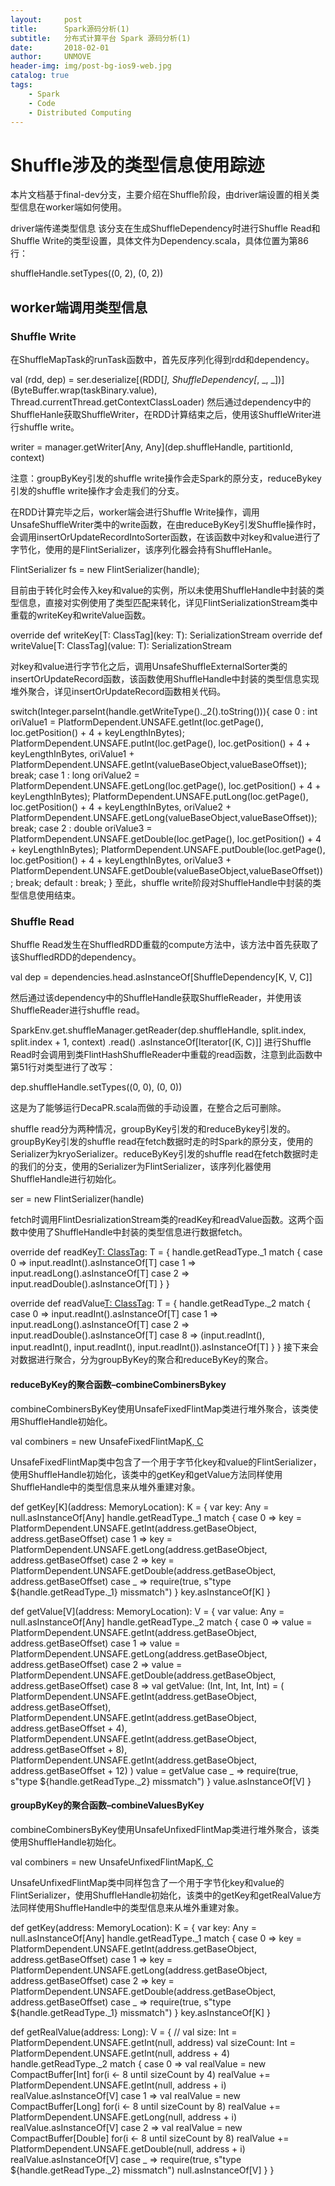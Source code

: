 ```yaml
---
layout:     post
title:      Spark源码分析(1)
subtitle:   分布式计算平台 Spark 源码分析(1)
date:       2018-02-01
author:     UNMOVE
header-img: img/post-bg-ios9-web.jpg
catalog: true
tags:
    - Spark
    - Code
    - Distributed Computing
---
```


# Shuffle涉及的类型信息使用踪迹
本片文档基于final-dev分支，主要介绍在Shuffle阶段，由driver端设置的相关类型信息在worker端如何使用。

driver端传递类型信息
该分支在生成ShuffleDependency时进行Shuffle Read和Shuffle Write的类型设置，具体文件为Dependency.scala，具体位置为第86行：

shuffleHandle.setTypes((0, 2), (0, 2))

## worker端调用类型信息
### Shuffle Write
在ShuffleMapTask的runTask函数中，首先反序列化得到rdd和dependency。

val (rdd, dep) = ser.deserialize[(RDD[_], ShuffleDependency[_, _, _])](ByteBuffer.wrap(taskBinary.value), Thread.currentThread.getContextClassLoader)
然后通过dependency中的ShuffleHanle获取ShuffleWriter，在RDD计算结束之后，使用该ShuffleWriter进行shuffle write。

writer = manager.getWriter[Any, Any](dep.shuffleHandle, partitionId, context)

注意：groupByKey引发的shuffle write操作会走Spark的原分支，reduceBykey引发的shuffle write操作才会走我们的分支。

在RDD计算完毕之后，worker端会进行Shuffle Write操作，调用UnsafeShuffleWriter类中的write函数，在由reduceByKey引发Shuffle操作时，会调用insertOrUpdateRecordIntoSorter函数，在该函数中对key和value进行了字节化，使用的是FlintSerializer，该序列化器会持有ShuffleHanle。

FlintSerializer fs = new FlintSerializer(handle);

目前由于转化时会传入key和value的实例，所以未使用ShuffleHandle中封装的类型信息，直接对实例使用了类型匹配来转化，详见FlintSerializationStream类中重载的writeKey和writeValue函数。

override def writeKey[T: ClassTag](key: T): SerializationStream
override def writeValue[T: ClassTag](value: T): SerializationStream

对key和value进行字节化之后，调用UnsafeShuffleExternalSorter类的insertOrUpdateRecord函数，该函数使用ShuffleHandle中封装的类型信息实现堆外聚合，详见insertOrUpdateRecord函数相关代码。

switch(Integer.parseInt(handle.getWriteType()._2().toString())){
case 0 :
    int oriValue1 = PlatformDependent.UNSAFE.getInt(loc.getPage(), loc.getPosition() + 4 + keyLengthInBytes);
    PlatformDependent.UNSAFE.putInt(loc.getPage(), loc.getPosition() + 4 + keyLengthInBytes, oriValue1 + PlatformDependent.UNSAFE.getInt(valueBaseObject,valueBaseOffset));
    break;
case 1 :
    long oriValue2 = PlatformDependent.UNSAFE.getLong(loc.getPage(), loc.getPosition() + 4 + keyLengthInBytes);
    PlatformDependent.UNSAFE.putLong(loc.getPage(), loc.getPosition() + 4 + keyLengthInBytes, oriValue2 + PlatformDependent.UNSAFE.getLong(valueBaseObject,valueBaseOffset));
    break;
case 2 :
    double oriValue3 = PlatformDependent.UNSAFE.getDouble(loc.getPage(), loc.getPosition() + 4 + keyLengthInBytes);
    PlatformDependent.UNSAFE.putDouble(loc.getPage(), loc.getPosition() + 4 + keyLengthInBytes, oriValue3 + PlatformDependent.UNSAFE.getDouble(valueBaseObject,valueBaseOffset));
    break;
default :
    break;
}
至此，shuffle write阶段对ShuffleHandle中封装的类型信息使用结束。

### Shuffle Read
Shuffle Read发生在ShuffledRDD重载的compute方法中，该方法中首先获取了该ShuffledRDD的dependency。

val dep = dependencies.head.asInstanceOf[ShuffleDependency[K, V, C]]

然后通过该dependency中的ShuffleHandle获取ShuffleReader，并使用该ShuffleReader进行shuffle read。

SparkEnv.get.shuffleManager.getReader(dep.shuffleHandle, split.index, split.index + 1, context)
  .read()
  .asInstanceOf[Iterator[(K, C)]]
进行Shuffle Read时会调用到类FlintHashShuffleReader中重载的read函数，注意到此函数中第51行对类型进行了改写：

dep.shuffleHandle.setTypes((0, 0), (0, 0))

这是为了能够运行DecaPR.scala而做的手动设置，在整合之后可删除。

shuffle read分为两种情况，groupByKey引发的和reduceBykey引发的。groupByKey引发的shuffle read在fetch数据时走的时Spark的原分支，使用的Serializer为kryoSerializer。reduceByKey引发的shuffle read在fetch数据时走的我们的分支，使用的Serializer为FlintSerializer，该序列化器使用ShuffleHandle进行初始化。

ser = new FlintSerializer(handle)

fetch时调用FlintDesrializationStream类的readKey和readValue函数。这两个函数中使用了ShuffleHandle中封装的类型信息进行数据fetch。

override def readKey[T: ClassTag](): T = {
handle.getReadType._1 match {
  case 0 =>
    input.readInt().asInstanceOf[T]
  case 1 =>
    input.readLong().asInstanceOf[T]
  case 2 =>
    input.readDouble().asInstanceOf[T]
}
}

override def readValue[T: ClassTag](): T = {
handle.getReadType._2 match {
 case 0 =>
   input.readInt().asInstanceOf[T]
 case 1 =>
   input.readLong().asInstanceOf[T]
 case 2 =>
   input.readDouble().asInstanceOf[T]
 case 8 =>
   (input.readInt(), input.readInt(), input.readInt(), input.readInt()).asInstanceOf[T]
}
}
接下来会对数据进行聚合，分为groupByKey的聚合和reduceByKey的聚合。

#### reduceByKey的聚合函数–combineCombinersBykey
combineCombinersByKey使用UnsafeFixedFlintMap类进行堆外聚合，该类使用ShuffleHandle初始化。

val combiners = new UnsafeFixedFlintMap[K, C](1024,context.taskMemoryManager(),false,handle)

UnsafeFixedFlintMap类中包含了一个用于字节化key和value的FlintSerializer，使用ShuffleHandle初始化，该类中的getKey和getValue方法同样使用ShuffleHandle中的类型信息来从堆外重建对象。

def getKey[K](address: MemoryLocation): K = {
var key: Any = null.asInstanceOf[Any]
handle.getReadType._1 match {
  case 0 =>
    key = PlatformDependent.UNSAFE.getInt(address.getBaseObject, address.getBaseOffset)
  case 1 =>
    key = PlatformDependent.UNSAFE.getLong(address.getBaseObject, address.getBaseOffset)
  case 2 =>
    key = PlatformDependent.UNSAFE.getDouble(address.getBaseObject, address.getBaseOffset)
  case _ =>
    require(true, s"type ${handle.getReadType._1} missmatch")
}
key.asInstanceOf[K]
}

def getValue[V](address: MemoryLocation): V = {
var value: Any = null.asInstanceOf[Any]
handle.getReadType._2 match {
  case 0 =>
    value = PlatformDependent.UNSAFE.getInt(address.getBaseObject, address.getBaseOffset)
  case 1 =>
    value = PlatformDependent.UNSAFE.getLong(address.getBaseObject, address.getBaseOffset)
  case 2 =>
    value = PlatformDependent.UNSAFE.getDouble(address.getBaseObject, address.getBaseOffset)
  case 8 =>
    val getValue: (Int, Int, Int, Int) = (
      PlatformDependent.UNSAFE.getInt(address.getBaseObject, address.getBaseOffset),
      PlatformDependent.UNSAFE.getInt(address.getBaseObject, address.getBaseOffset + 4),
      PlatformDependent.UNSAFE.getInt(address.getBaseObject, address.getBaseOffset + 8),
      PlatformDependent.UNSAFE.getInt(address.getBaseObject, address.getBaseOffset + 12)
    )
    value = getValue
  case _ =>
    require(true, s"type ${handle.getReadType._2} missmatch")
}
value.asInstanceOf[V]
}
#### groupByKey的聚合函数–combineValuesByKey
combineCombinersByKey使用UnsafeUnfixedFlintMap类进行堆外聚合，该类使用ShuffleHandle初始化。

val combiners = new UnsafeUnfixedFlintMap[K, C](
1024,context.taskMemoryManager(),false,handle)

UnsafeUnfixedFlintMap类中同样包含了一个用于字节化key和value的FlintSerializer，使用ShuffleHandle初始化，该类中的getKey和getRealValue方法同样使用ShuffleHandle中的类型信息来从堆外重建对象。

def getKey(address: MemoryLocation): K = {
var key: Any = null.asInstanceOf[Any]
handle.getReadType._1 match {
  case 0 =>
    key = PlatformDependent.UNSAFE.getInt(address.getBaseObject, address.getBaseOffset)
  case 1 =>
    key = PlatformDependent.UNSAFE.getLong(address.getBaseObject, address.getBaseOffset)
  case 2 =>
    key = PlatformDependent.UNSAFE.getDouble(address.getBaseObject, address.getBaseOffset)
  case _ =>
    require(true, s"type ${handle.getReadType._1} missmatch")
}
key.asInstanceOf[K]
}

def getRealValue(address: Long): V = {
// val size: Int = PlatformDependent.UNSAFE.getInt(null, address)
val sizeCount: Int = PlatformDependent.UNSAFE.getInt(null, address + 4)
handle.getReadType._2 match {
  case 0 =>
    val realValue = new CompactBuffer[Int]
    for(i <- 8 until sizeCount by 4)
      realValue += PlatformDependent.UNSAFE.getInt(null, address + i)
    realValue.asInstanceOf[V]
  case 1 =>
    val realValue = new CompactBuffer[Long]
    for(i <- 8 until sizeCount by 8)
      realValue += PlatformDependent.UNSAFE.getLong(null, address + i)
    realValue.asInstanceOf[V]
  case 2 =>
    val realValue = new CompactBuffer[Double]
    for(i <- 8 until sizeCount by 8)
      realValue += PlatformDependent.UNSAFE.getDouble(null, address + i)
    realValue.asInstanceOf[V]
  case _ =>
    require(true, s"type ${handle.getReadType._2} missmatch")
    null.asInstanceOf[V]
}
}
